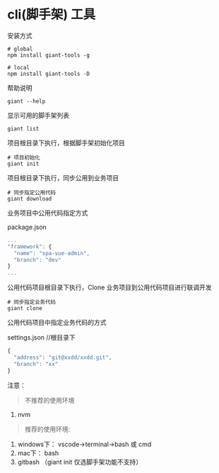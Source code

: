 cli(脚手架)  工具
======

安装方式
```shell
# global
npm install giant-tools -g

# local
npm install giant-tools -D
```


帮助说明
```shell
giant --help
```

显示可用的脚手架列表
```shell
giant list
```

项目根目录下执行，根据脚手架初始化项目
```shell
# 项目初始化
giant init
```
项目根目录下执行，同步公用到业务项目
```shell
# 同步指定公用代码
giant download
```
业务项目中公用代码指定方式

package.json
```javascript
...
"framework": {
  "name": "spa-vue-admin",
  "branch": "dev"
}
...
```

公用代码项目根目录下执行，Clone 业务项目到公用代码项目进行联调开发
```shell
# 同步指定业务代码
giant clone
```
公用代码项目中指定业务代码的方式

settings.json //根目录下
```javascript
{
  "address": "git@xxdd/xxdd.git",
  "branch": "xx"
}
```

注意：

> 不推荐的使用环境
1. nvm

> 推荐的使用环境:

1. windows下： vscode->terminal->bash 或 cmd
2. mac下： bash
5. gitbash （giant init 仅选脚手架功能不支持）